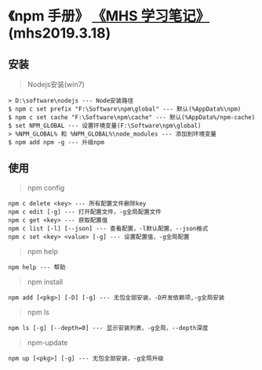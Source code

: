 # 《npm 手册》 [《MHS 学习笔记》] (mhs2019.3.18)

## 安装
> Nodejs安装(win7)
```
> D:\software\nodejs --- Node安装路径
$ npm c set prefix "F:\Software\npm\global" --- 默认(%AppData%\npm)
$ npm c set cache "F:\Software\npm\cache" --- 默认(%AppData%/npm-cache)
$ set NPM_GLOBAL --- 设置环境变量(F:\Software\npm\global)
> %NPM_GLOBAL% 和 %NPM_GLOBAL%\node_modules --- 添加到环境变量
$ npm add npm -g --- 升级npm
```

## 使用
> npm config
```
npm c delete <key> --- 所有配置文件删除key
npm c edit [-g] --- 打开配置文件，-g全局配置文件
npm c get <key> --- 获取配置值
npm c list [-l] [--json] --- 查看配置，-l默认配置，--json格式
npm c set <key> <value> [-g] --- 设置配置值，-g全局配置
```
> npm help
```
npm help --- 帮助
```
> npm install
```
npm add [<pkg>] [-D] [-g] --- 无包全部安装，-D开发依赖项,-g全局安装
```
> npm ls
```
npm ls [-g] [--depth=0] --- 显示安装列表，-g全局，--depth深度
```
> npm-update
```
npm up [<pkg>] [-g] --- 无包全部安装，-g全局升级
```

##
[《MHS 学习笔记》]: https://mhsnet.github.io/mhsstudynotes/ "《MHS 学习笔记》"

[《npm 手册》]: https://mhsnet.github.io/mhsstudynotes/tools/pkg-adm/npm/handbook.html "《npm 手册》"